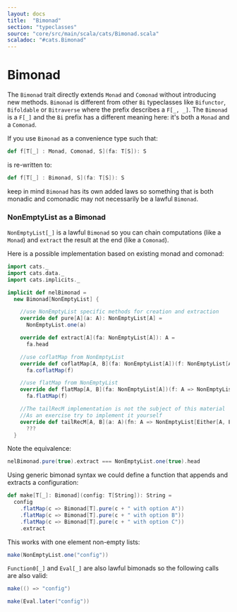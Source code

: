 ```yaml
---
layout: docs
title:  "Bimonad"
section: "typeclasses"
source: "core/src/main/scala/cats/Bimonad.scala"
scaladoc: "#cats.Bimonad"
---
```

# Bimonad

The `Bimonad` trait directly extends `Monad` and `Comonad` without introducing new methods. `Bimonad` is
different from other `Bi` typeclasses like `Bifunctor`, `Bifoldable` or `Bitraverse` where the prefix describes a
`F[_, _]`. The `Bimonad` is a `F[_]` and the `Bi` prefix has a different meaning here: it's both a `Monad` and a `Comonad`.


If you use `Bimonad` as a convenience type such that:
```scala
def f[T[_] : Monad, Comonad, S](fa: T[S]): S
```
is re-written to:
```scala
def f[T[_] : Bimonad, S](fa: T[S]): S
```
keep in mind `Bimonad` has its own added laws so something that is both monadic
and comonadic may not necessarily be a lawful `Bimonad`.

### NonEmptyList as a Bimonad
`NonEmptyList[_]` is a lawful `Bimonad` so you can chain computations (like a `Monad`) and `extract` the result at the end (like a `Comonad`).

Here is a possible implementation based on existing monad and comonad:
```scala mdoc
import cats._
import cats.data._
import cats.implicits._

implicit def nelBimonad =
  new Bimonad[NonEmptyList] {

    //use NonEmptyList specific methods for creation and extraction
    override def pure[A](a: A): NonEmptyList[A] =
      NonEmptyList.one(a)

    override def extract[A](fa: NonEmptyList[A]): A =
      fa.head

    //use coflatMap from NonEmptyList
    override def coflatMap[A, B](fa: NonEmptyList[A])(f: NonEmptyList[A] => B): NonEmptyList[B] =
      fa.coflatMap(f)

    //use flatMap from NonEmptyList
    override def flatMap[A, B](fa: NonEmptyList[A])(f: A => NonEmptyList[B]): NonEmptyList[B] =
      fa.flatMap(f)

    //The tailRecM implementation is not the subject of this material
    //As an exercise try to implement it yourself
    override def tailRecM[A, B](a: A)(fn: A => NonEmptyList[Either[A, B]]): NonEmptyList[B] =
      ???
  }
```

Note the equivalence:
```scala mdoc
nelBimonad.pure(true).extract === NonEmptyList.one(true).head
```

Using generic bimonad syntax we could define a function that appends and extracts a configuration:
```scala mdoc
def make[T[_]: Bimonad](config: T[String]): String = 
  config
    .flatMap(c => Bimonad[T].pure(c + " with option A"))
    .flatMap(c => Bimonad[T].pure(c + " with option B"))
    .flatMap(c => Bimonad[T].pure(c + " with option C"))
    .extract
```

This works with one element non-empty lists:
```scala mdoc
make(NonEmptyList.one("config"))
```

`Function0[_]` and `Eval[_]` are also lawful bimonads so the following calls are also valid:
```scala mdoc
make(() => "config")

make(Eval.later("config"))
```

